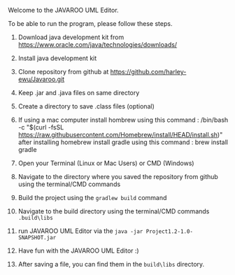 Welcome to the JAVAROO UML Editor.

To be able to run the program, please follow these steps. 

1. Download java development kit from https://www.oracle.com/java/technologies/downloads/

2. Install java development kit

3. Clone repository from github at https://github.com/harley-ewu/Javaroo.git

4. Keep .jar and .java files on same directory 

6. Create a directory to save .class files (optional)
7. If using a mac computer install hombrew using this command :
     /bin/bash -c "$(curl -fsSL https://raw.githubusercontent.com/Homebrew/install/HEAD/install.sh)"
      after installing homebrew install gradle using this command : brew install gradle
9. Open your Terminal (Linux or Mac Users) or CMD (Windows)
10. Navigate to the directory where you saved the repository from github
   using the terminal/CMD commands
11. Build the project using the `gradlew build` command
12. Navigate to the build directory using the terminal/CMD commands `.build\libs`
13. run JAVAROO UML Editor via the `java -jar Project1.2-1.0-SNAPSHOT.jar`
14. Have fun with the JAVAROO UML Editor :)
15. After saving a file, you can find them in the `build\libs` directory.
